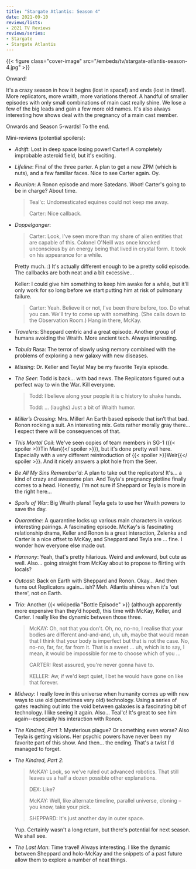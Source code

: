 ```yaml
---
title: "Stargate Atlantis: Season 4"
date: 2021-09-10
reviews/lists:
- 2021 TV Reviews
reviews/series:
- Stargate
- Stargate Atlantis
---
```

{{< figure class="cover-image" src="/embeds/tv/stargate-atlantis-season-4.jpg" >}}

Onward! 

It's a crazy season in how it begins (lost in space!) and ends (lost in time!). More replicators, more wraith, more variations thereof. A handful of smaller episodes with only small combinations of main cast really shine. We lose a few of the big leads and gain a few more old names. It's also always interesting how shows deal with the pregnancy of a main cast member.

Onwards and Season 5-wards! To the end.

Mini-reviews (potential spoilers):

- *Adrift*: Lost in deep space losing power! Carter! A completely improbable asteroid field, but it's exciting. 
- *Lifeline*: Final of the three parter. A plan to get a new ZPM (which is nuts), and a few familiar faces. Nice to see Carter again. Oy. 
- *Reunion*: A Ronon episode and more Satedans. Woot! Carter's going to be in charge? About time. 

    > Teal'c: Undomesticated equines could not keep me away.
    > 
    > Carter: Nice callback. 

- *Doppelganger*: 

    > Carter: Look, I've seen more than my share of alien entities that are capable of this. Colonel O'Neill was once knocked unconscious by an energy being that lived in crystal form. It took on his appearance for a while.

    Pretty much. :) It's actually different enough to be a pretty solid episode. The callbacks are both neat and a bit excessive...

    Keller: I could give him something to keep him awake for a while, but it'll only work for so long before we start putting him at risk of pulmonary failure.

    > Carter: Yeah. Believe it or not, I've been there before, too. Do what you can. We'll try to come up with something. (She calls down to the Observation Room.) Hang in there, McKay.

- *Travelers*: Sheppard centric and a great episode. Another group of humans avoiding the Wraith. More ancient tech. Always interesting. 
- *Tabula* Rasa: The terror of slowly using nemory combined with the problems of exploring a new galaxy with new diseases. 
- *Missing*: Dr. Keller and Teyla! May be my favorite Teyla episode. 

- *The Seer*: Todd is back… with bad news. The Replicators figured out a perfect way to win the War. Kill everyone. 

    > Todd: I believe along your people it is c history to shake hands. 
    > 
    > Todd: … (laughs) Just a bit of Wraith humor. 

- *Miller’s Crossing*: Mrs. Miller! An Earth based episode that isn’t that bad. Ronon rocking a suit. An interesting mix. Gets rather morally gray there... I expect there will be consequences of that. 

- *This Mortal Coil*: We've seen copies of team members in SG-1 ({{< spoiler >}}Tin Man{{</ spoiler >}}), but it's done pretty well here. Especially with a very different reintroduction of {{< spoiler >}}Weir{{</ spoiler >}}. And it nicely answers a plot hole from the Seer. 

- *Be All My Sins Remember'd*: A plan to take out the replicators! It's... a kind of crazy and awesome plan. And Teyla's pregnancy plotline finally comes to a head. Honestly, I'm not sure if Sheppard or Teyla is more in the right here...

- *Spoils of War*: Big Wraith plans! Teyla gets to use her Wraith powers to save the day. 

- *Quarantine*: A quarantine locks up various main characters in various interesting pairings. A fascinating episode. McKay's is fascinating relationship drama, Keller and Ronon is a great interaction, Zelenka and Carter is a nice offset to McKay, and Sheppard and Teyla are ... fine. I wonder how everyone else made out. 

- *Harmony*: Yeah, that's pretty hilarious. Weird and awkward, but cute as well. Also... going straight from McKay about to propose to flirting with locals? 

- *Outcast*: Back on Earth with Sheppard and Ronon. Okay... And then turns out Replicators again... ish? Meh. Atlantis shines when it's 'out there', not on Earth. 

- *Trio*: Another {{< wikipedia "Bottle Episode" >}} (although apparently more expensive than they’d hoped), this time with McKay, Keller, and Carter. I really like the dynamic between those three. 

    > McKAY: Oh, not that you don't. Oh, no, no-no, I realise that your bodies are different and-and-and, uh, uh, maybe that would mean that I think that your body is imperfect but that is not the case. No, no-no, far, far, far from it. That is a sweet ... uh, which is to say, I mean, it would be impossible for me to choose which of you ...
    > 
    > CARTER: Rest assured, you're never gonna have to.
    > 
    > KELLER: Aw, if we'd kept quiet, I bet he would have gone on like that forever.

- *Midway*: I really love in this universe when humanity comes up with new ways to use old (sometimes very old) technology. Using a series of gates reaching out into the void between galaxies is a fascinating bit of technology. I like seeing it again. Also... Teal'c! It's great to see him again--especially his interaction with Ronon. 

- *The Kindred, Part 1*: Mysterious plague? Or something even worse? Also Teyla is getting visions. Her psychic powers have never been my favorite part of this show. And then... the ending. That's a twist I'd managed to forget.

- *The Kindred, Part 2*: 

    > McKAY: Look, so we've ruled out advanced robotics. That still leaves us a half a dozen possible other explanations.
	> 
	> DEX: Like?
	> 
	> McKAY: Well, like alternate timeline, parallel universe, cloning – you know, take your pick.
	> 
	> SHEPPARD: It's just another day in outer space.

    Yup. Certainly wasn't a long return, but there's potential for next season. We shall see. 

- *The Last Man*: Time travel! Always interesting. I like the dynamic between Sheppard and holo-McKay and the snippets of a past future allow them to explore a number of neat things. 